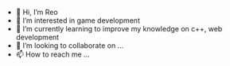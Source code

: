 - 👋 Hi, I’m Reo
- 👀 I’m interested in game development 
- 🌱 I’m currently learning to improve my knowledge on c++, web development
- 💞️ I’m looking to collaborate on ...
- 📫 How to reach me ...

<!---
Reo69/Reo69 is a ✨ special ✨ repository because its `README.md` (this file) appears on your GitHub profile.
You can click the Preview link to take a look at your changes.
--->
